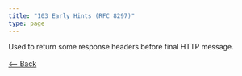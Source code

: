 ```yaml
---
title: "103 Early Hints (RFC 8297)"
type: page
---
```

Used to return some response headers before final HTTP message.<br /><br />[<-- Back](../../http_codes.md)